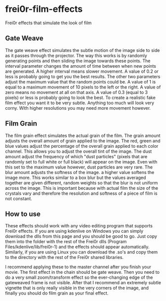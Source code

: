 # frei0r-film-effects
Frei0r effects that simulate the look of film

## Gate Weave
The gate weave effect simulates the subtle motion of the image side to side as it passes through the projector. The way this works is by randomly generating points and then sliding the image towards these points. The interval parameter changes the amount of time between when new points are generated. A higher interval means slower movement. A value of 0.2 or less is probably going to get you the best results. The other two parameters adjust the maximum value that the random points could be. A value of 1 is equal to a maximum movement of 10 pixels to the left or the right. A value of zero means no movement at all on that axis. A value of 0.3 (equal to 3 pixels) or less is probably going to look the best. To create a realistic fake film effect you want it to be very subtle. Anything too much will look very corny. With higher resolutions you may need more movement however.

## Film Grain
The film grain effect simulates the actual grain of the film. The grain amount adjusts the overall amount of grain applied to the image. The red, green and blue values adjust the percentage of the overall grain applied to each color channel. This allows you to adjust the overall tint of the image. The dust amount adjust the frequency of which "dust particles" (pixels that are randomly set to full white or full black) will appear on the image. Even with this set to the maximum value however, dust particles are very rare. The blur amount adjusts the softness of the image. a higher value softens the image more. This works similar to a box blur but the values averaged together are given different, random weights so that the blur is not uniform across the image. This is important because with actual film the size of the crystals vary and therefore the resolution and softness of a piece of film is not constant.

## How to use
These effects should work with any video editing program that supports Frei0r effects. If you are using kdenlive on Windows you can simply download the dlls from this page and you should be good to go. Just copy them into the folder with the rest of the Frei0r dlls (Program Files/kdenlive/lib/frei0r-1) and the effects should appear automatically. Similarly, if you are using Linux you can download the .so's and copy them to the directory with the rest of the Frei0r shared libraries.

I recommend applying these to the master channel after you finish your movie. The first effect in the chain should be gate weave. Then you need to do a very small zoom/transform effect so the ever-changing edge of the gateweaved frame is not visible. After that I recommend an extremely subtle vignette that is only really visible in the very corners of the image, and finally you should do film grain as your final effect.
